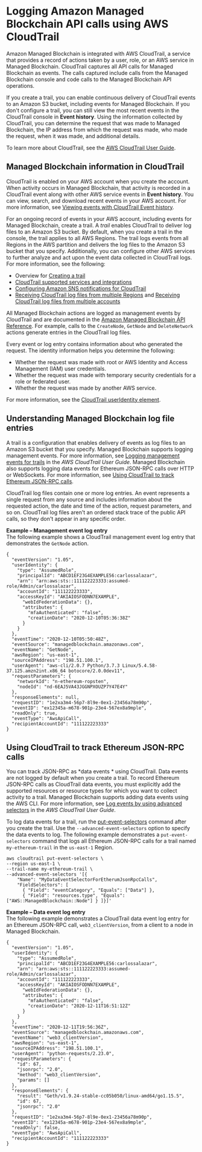 # Logging Amazon Managed Blockchain API calls using AWS CloudTrail<a name="logging-using-cloudtrail"></a>

Amazon Managed Blockchain is integrated with AWS CloudTrail, a service that provides a record of actions taken by a user, role, or an AWS service in Managed Blockchain\. CloudTrail captures all API calls for Managed Blockchain as events\. The calls captured include calls from the Managed Blockchain console and code calls to the Managed Blockchain API operations\.

If you create a trail, you can enable continuous delivery of CloudTrail events to an Amazon S3 bucket, including events for Managed Blockchain\. If you don't configure a trail, you can still view the most recent events in the CloudTrail console in **Event history**\. Using the information collected by CloudTrail, you can determine the request that was made to Managed Blockchain, the IP address from which the request was made, who made the request, when it was made, and additional details\.

To learn more about CloudTrail, see the [AWS CloudTrail User Guide](https://docs.aws.amazon.com/awscloudtrail/latest/userguide/cloudtrail-user-guide.html)\.

## Managed Blockchain information in CloudTrail<a name="service-name-info-in-cloudtrail"></a>

CloudTrail is enabled on your AWS account when you create the account\. When activity occurs in Managed Blockchain, that activity is recorded in a CloudTrail event along with other AWS service events in **Event history**\. You can view, search, and download recent events in your AWS account\. For more information, see [Viewing events with CloudTrail Event history](https://docs.aws.amazon.com/awscloudtrail/latest/userguide/view-cloudtrail-events.html)\.

For an ongoing record of events in your AWS account, including events for Managed Blockchain, create a trail\. A *trail* enables CloudTrail to deliver log files to an Amazon S3 bucket\. By default, when you create a trail in the console, the trail applies to all AWS Regions\. The trail logs events from all Regions in the AWS partition and delivers the log files to the Amazon S3 bucket that you specify\. Additionally, you can configure other AWS services to further analyze and act upon the event data collected in CloudTrail logs\. For more information, see the following:
+ Overview for [Creating a trail](https://docs.aws.amazon.com/awscloudtrail/latest/userguide/cloudtrail-create-and-update-a-trail.html)
+ [CloudTrail supported services and integrations](https://docs.aws.amazon.com/awscloudtrail/latest/userguide/cloudtrail-aws-service-specific-topics.html)
+ [Configuring Amazon SNS notifications for CloudTrail](https://docs.aws.amazon.com/awscloudtrail/latest/userguide/configure-sns-notifications-for-cloudtrail.html)
+ [Receiving CloudTrail log files from multiple Regions](https://docs.aws.amazon.com/awscloudtrail/latest/userguide/receive-cloudtrail-log-files-from-multiple-regions.html) and [Receiving CloudTrail log files from multiple accounts](https://docs.aws.amazon.com/awscloudtrail/latest/userguide/cloudtrail-receive-logs-from-multiple-accounts.html)

All Managed Blockchain actions are logged as management events by CloudTrail and are documented in the [Amazon Managed Blockchain API Reference](https://docs.aws.amazon.com/managed-blockchain/latest/APIReference/)\. For example, calls to the `CreateNode`, `GetNode` and `DeleteNetwork` actions generate entries in the CloudTrail log files\.

Every event or log entry contains information about who generated the request\. The identity information helps you determine the following:
+ Whether the request was made with root or AWS Identity and Access Management \(IAM\) user credentials\.
+ Whether the request was made with temporary security credentials for a role or federated user\.
+ Whether the request was made by another AWS service\.

For more information, see the [CloudTrail userIdentity element](https://docs.aws.amazon.com/awscloudtrail/latest/userguide/cloudtrail-event-reference-user-identity.html)\.

## Understanding Managed Blockchain log file entries<a name="understanding-managed-blockchain-entries"></a>

A trail is a configuration that enables delivery of events as log files to an Amazon S3 bucket that you specify\. Managed Blockchain supports logging management events\. For more information, see [Logging management events for trails](https://docs.aws.amazon.com/awscloudtrail/latest/userguide/logging-management-events-with-cloudtrail.html) in the *AWS CloudTrail User Guide*\. Managed Blockchain also supports logging data events for Ethereum JSON\-RPC calls over HTTP or WebSockets\. For more information, see [Using CloudTrail to track Ethereum JSON\-RPC calls](#ethereum-jsonrpc-logging)\.

CloudTrail log files contain one or more log entries\. An event represents a single request from any source and includes information about the requested action, the date and time of the action, request parameters, and so on\. CloudTrail log files aren't an ordered stack trace of the public API calls, so they don't appear in any specific order\. 

**Example – Management event log entry**  
The following example shows a CloudTrail management event log entry that demonstrates the `GetNode` action\.  

```
{
  "eventVersion": "1.05",
  "userIdentity": {
    "type": "AssumedRole",
    "principalId": "ABCD1EF23G4EXAMPLE56:carlossalazar",
    "arn": "arn:aws:sts::111122223333:assumed-role/Admin/carlossalazar",
    "accountId": "111122223333",
    "accessKeyId": "AKIAIOSFODNN7EXAMPLE",
      "webIdFederationData": {},
      "attributes": {
        "mfaAuthenticated": "false",
        "creationDate": "2020-12-10T05:36:38Z"
      }
    }
  },
  "eventTime": "2020-12-10T05:50:48Z",
  "eventSource": "managedblockchain.amazonaws.com",
  "eventName": "GetNode",
  "awsRegion": "us-east-1",
  "sourceIPAddress": "198.51.100.1",
  "userAgent": "aws-cli/2.0.7 Python/3.7.3 Linux/5.4.58-37.125.amzn2int.x86_64 botocore/2.0.0dev11",
  "requestParameters": {
    "networkId": "n-ethereum-ropsten",
    "nodeId": "nd-6EAJ5VA43JGGNPXOUZP7Y47E4Y"
  },
  "responseElements": null,
  "requestID": "1e2xa3m4-56p7-8l9e-0ex1-23456a78m90p",
  "eventID": "ex12345a-m678-901p-23e4-567ex8a9mple",
  "readOnly": true,
  "eventType": "AwsApiCall",
  "recipientAccountId": "111122223333"
}
```

## Using CloudTrail to track Ethereum JSON\-RPC calls<a name="ethereum-jsonrpc-logging"></a>

You can track JSON\-RPC as *data events * using CloudTrail\. Data events are not logged by default when you create a trail\. To record Ethereum JSON\-RPC calls as CloudTrail data events, you must explicitly add the supported resources or resource types for which you want to collect activity to a trail\. Managed Blockchain supports adding data events using the AWS CLI\. For more information, see [Log events by using advanced selectors](https://docs.aws.amazon.com/awscloudtrail/latest/userguide/logging-data-events-with-cloudtrail.html#creating-data-event-selectors-advanced) in the *AWS CloudTrail User Guide*\.

To log data events for a trail, run the [put\-event\-selectors](https://docs.aws.amazon.com/cli/latest/reference/cloudtrail/put-event-selectors.html) command after you create the trail\. Use the `--advanced-event-selectors` option to specify the data events to log\. The following example demonstrates a `put-event-selectors` command that logs all Ethereum JSON\-RPC calls for a trail named `my-ethereum-trail` in the `us-east-1` Region\.

```
aws cloudtrail put-event-selectors \
--region us-east-1 \
--trail-name my-ethereum-trail \
--advanced-event-selectors '[{
    "Name": "MyDataEventSelectorForEtherumJsonRpcCalls",
    "FieldSelectors": [
      { "Field": "eventCategory", "Equals": ["Data"] },
      { "Field": "resources.type", "Equals": ["AWS::ManagedBlockchain::Node"] } ]}]'
```

**Example – Data event log entry**  
The following example demonstrates a CloudTrail data event log entry for an Ethereum JSON\-RPC call, `web3_clientVersion`, from a client to a node in Managed Blockchain\.  

```
{
  "eventVersion": "1.05",
  "userIdentity": {
    "type": "AssumedRole",
    "principalId": "ABCD1EF23G4EXAMPLE56:carlossalazar",
    "arn": "arn:aws:sts::111122223333:assumed-role/Admin/carlossalazar",
    "accountId": "111122223333",
    "accessKeyId": "AKIAIOSFODNN7EXAMPLE",
      "webIdFederationData": {},
      "attributes": {
        "mfaAuthenticated": "false",
        "creationDate": "2020-12-11T16:51:12Z"
      }
    }
  },
  "eventTime": "2020-12-11T19:56:36Z",
  "eventSource": "managedblockchain.amazonaws.com",
  "eventName": "web3_clientVersion",
  "awsRegion": "us-east-1",
  "sourceIPAddress": "198.51.100.1",
  "userAgent": "python-requests/2.23.0",
  "requestParameters": {
    "id": 67,
    "jsonrpc": "2.0",
    "method": "web3_clientVersion",
    "params": []
  },
  "responseElements": {
    "result": "Geth/v1.9.24-stable-cc05b050/linux-amd64/go1.15.5",
    "id": 67,
    "jsonrpc": "2.0"
  },
  "requestID": "1e2xa3m4-56p7-8l9e-0ex1-23456a78m90p",
  "eventID": "ex12345a-m678-901p-23e4-567ex8a9mple",
  "readOnly": false,
  "eventType": "AwsApiCall",
  "recipientAccountId": "111122223333"
}
```